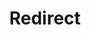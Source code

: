 ﻿---
layout: src/layouts/Redirect.astro
title: Redirect
redirect: https://octopus.com/docs/projects/steps/execution-containers-for-workers
pubDate:  2023-01-01
navSearch: false
navSitemap: false
navMenu: false
---
